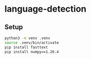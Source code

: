 # language-detection

## Setup

```bash
python3 -m venv .venv
source .venv/bin/activate
pip install fasttext
pip install numpy==1.26.4
```
